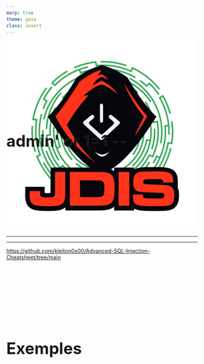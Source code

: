 ```yaml
---
marp: true
theme: gaia
class: invert
---
```


# admin' or 1=1 --
![bg right:25% fit](../Images/logo_jdis.png)

<style scoped>h1 {font-size: 300%;position:absolute; margin:25% 0;}</style>
---
<!-- paginate: true -->





---
# Exemples 
https://github.com/kleiton0x00/Advanced-SQL-Injection-Cheatsheet/tree/main